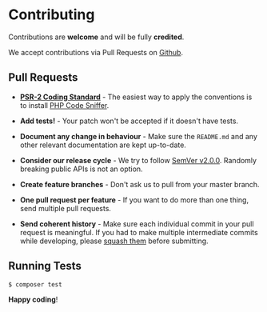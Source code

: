 # Contributing

Contributions are **welcome** and will be fully **credited**.

We accept contributions via Pull Requests on [Github](https://github.com/wirasakti/iris).


## Pull Requests

- **[PSR-2 Coding Standard](https://github.com/php-fig/fig-standards/blob/master/accepted/PSR-2-coding-style-guide.md)** - The easiest way to apply the conventions is to install [PHP Code Sniffer](http://pear.php.net/package/PHP_CodeSniffer).

- **Add tests!** - Your patch won't be accepted if it doesn't have tests.

- **Document any change in behaviour** - Make sure the `README.md` and any other relevant documentation are kept up-to-date.

- **Consider our release cycle** - We try to follow [SemVer v2.0.0](http://semver.org/). Randomly breaking public APIs is not an option.

- **Create feature branches** - Don't ask us to pull from your master branch.

- **One pull request per feature** - If you want to do more than one thing, send multiple pull requests.

- **Send coherent history** - Make sure each individual commit in your pull request is meaningful. If you had to make multiple intermediate commits while developing, please [squash them](http://www.git-scm.com/book/en/v2/Git-Tools-Rewriting-History#Changing-Multiple-Commit-Messages) before submitting.


## Running Tests

``` bash
$ composer test
```


**Happy coding**!